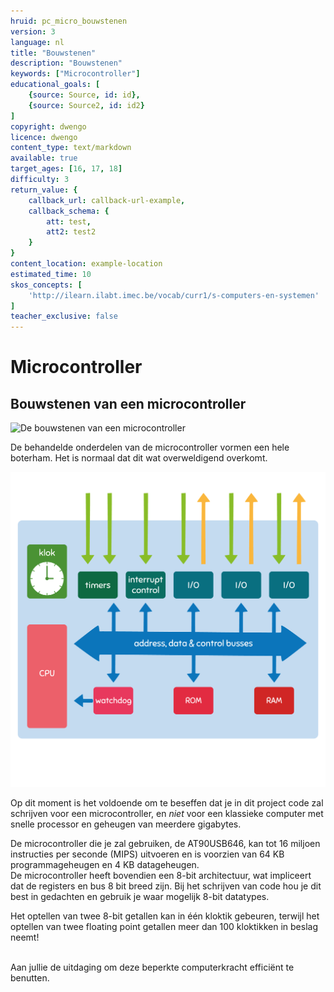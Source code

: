 ```yaml
---
hruid: pc_micro_bouwstenen
version: 3
language: nl
title: "Bouwstenen"
description: "Bouwstenen"
keywords: ["Microcontroller"]
educational_goals: [
    {source: Source, id: id}, 
    {source: Source2, id: id2}
]
copyright: dwengo
licence: dwengo
content_type: text/markdown
available: true
target_ages: [16, 17, 18]
difficulty: 3
return_value: {
    callback_url: callback-url-example,
    callback_schema: {
        att: test,
        att2: test2
    }
}
content_location: example-location
estimated_time: 10
skos_concepts: [
    'http://ilearn.ilabt.imec.be/vocab/curr1/s-computers-en-systemen'
]
teacher_exclusive: false
---
```

# Microcontroller

## Bouwstenen van een microcontroller
![](@youtube/https://www.youtube.com/embed/Tj78BgXAhMQ "De bouwstenen van een microcontroller")

De behandelde onderdelen van de microcontroller vormen een hele boterham. Het is normaal dat dit wat overweldigend overkomt.

![](embed/microcontroller.png "schematische microcontroller")

Op dit moment is het voldoende om te beseffen dat je in dit project code zal schrijven voor een microcontroller, en *niet* voor een klassieke computer met snelle processor en geheugen van meerdere gigabytes.

De microcontroller die je zal gebruiken, de AT90USB646, kan tot 16 miljoen instructies per seconde (MIPS) uitvoeren en is voorzien van 64 KB programmageheugen en 4 KB datageheugen.<br>
De microcontroller heeft bovendien een 8-bit architectuur, wat impliceert dat de registers en bus 8 bit breed zijn. Bij het schrijven van code hou je dit best in gedachten en gebruik je waar mogelijk 8-bit datatypes. 

<div class="alert alert-box alert-success">
Het optellen van twee 8-bit getallen kan in één kloktik gebeuren, terwijl het optellen van twee floating point getallen meer dan 100 kloktikken in beslag neemt! <br><br>

Aan jullie de uitdaging om deze beperkte computerkracht efficiënt te benutten.
</div>